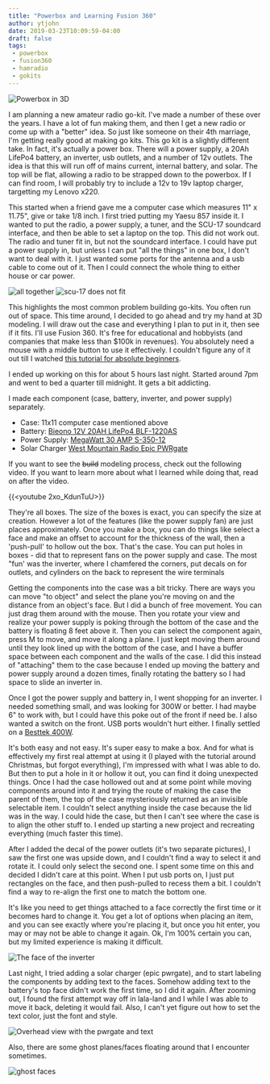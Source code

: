 ```yaml
---
title: "Powerbox and Learning Fusion 360"
author: ytjohn
date: 2019-03-23T10:09:59-04:00
draft: false
tags:
 - powerbox
 - fusion360
 - hamradio
 - gokits
---
```


![Powerbox in 3D](renderedpowerbox.webp)

I am planning a new amateur radio go-kit. I've made a number of these over the years. I have a lot of fun making them, and then I get a new radio or come up with a "better" idea. So just like someone on their 4th marriage, I'm getting really good at making go kits. This go kit is a slightly different take. In fact, it's actually a power box. <!--more-->There will a power supply, a 20Ah LifePo4 battery, an inverter, usb outlets, and a number of 12v outlets. The idea is that this will run off of mains current, internal battery, and solar. The top will be flat, allowing a radio to be strapped down to the powerbox. If I can find room, I will probably try to include a 12v to 19v laptop charger, targetting my Lenovo x220.

This started when a friend gave me a computer case which measures 11" x 11.75", give or take 1/8 inch. I first tried putting my Yaesu 857 inside it. I wanted to put the radio, a power supply, a tuner, and the SCU-17 soundcard interface, and then be able to set a laptop on the top. This did not work out. The radio and tuner fit in, but not the soundcard interface. I could have put a power supply in, but unless I can put "all the things" in one box, I don't want to deal with it. I just wanted some ports for the antenna and a usb cable to come out of it. Then I could connect the whole thing to either house or car power.

![all together](yaesu857inboxwithlaptop.webp#center)
![scu-17 does not fit](yaesu857noroomforinterface.webp#center)

This highlights the most common problem building go-kits. You often run out of space. This time around, I decided to go ahead and try my hand at 3D modeling. I will draw out the case and everything I plan to put in it, then see if it fits. I'll use Fusion 360. It's free for educational and hobbyists (and companies that make less than $100k in revenues).  You absolutely need a mouse with a middle button to use it effectively. I couldn't figure any of it out till I watched [this tutorial for absolute beginners](https://www.youtube.com/watch?v=A5bc9c3S12g).

I ended up working on this for about 5 hours last night. Started around 7pm and went to bed a quarter till midnight. It gets a bit addicting.

I made each component (case, battery, inverter, and power supply) separately.

- Case: 11x11 computer case mentioned above
- Battery: [Bieono 12V 20AH LifePo4 BLF-1220AS](https://www.bioennopower.com/collections/12v-series-lifepo4-batteries/products/12v-20ah-lfp-battery-abs-blf-1220as)
- Power Supply: [MegaWatt 30 AMP S-350-12](http://www.megawattpowersupplies.com/)
- Solar Charger [West Mountain Radio Epic PWRgate](http://www.westmountainradio.com/product_info.php?products_id=epic-pwrgate)

If you want to see the ~~build~~ modeling process, check out the following video. If you want to learn more about what I learned while doing that, read on after the video.

{{<youtube 2xo_KdunTuU>}}

They're all boxes. The size of the boxes is exact, you can specify the size at creation. However a lot of  the features (like the power supply fan) are just places approximately. Once you make a box, you can do things like select a face and make an offset to account for the thickness of the wall, then a 'push-pull' to hollow out the box. That's the case. You can put holes in boxes - did that to represent fans on the power supply and case. The most "fun' was the inverter, where I chamfered the corners, put decals on for outlets, and cylinders on the back to represent the wire terminals

Getting the components into the case was a bit tricky. There are ways you can move "to object" and select the plane you're moving on and the distance from an object's face. But I did a bunch of free movement. You can just drag them around with the mouse. Then you rotate your view and realize your power supply is poking through the bottom of the case and the battery is floating 8 feet above it. Then you can select the component again, press M to move, and move it along a plane.  I just kept moving them around until they look lined up with the bottom of the case, and I have a buffer space between each component and the walls of the case. I did this instead of "attaching" them to the case because I ended up moving the battery and power supply around a dozen times, finally rotating the battery so I had space to slide an inverter in.

Once I got the power supply and battery in, I went shopping for an inverter. I needed something small, and was looking for 300W or better. I had maybe 6" to work with, but I could have this poke out of the front if need be. I also wanted a switch on the front. USB ports wouldn't hurt either. I finally settled on a [Besttek 400W](https://www.amazon.com/gp/product/B07FMFYDRD/).

It's both easy and not easy. It's super easy to make a box. And for what is effectively my first real attempt at using it (I played with the tutorial around Christmas, but forgot everything), I'm impressed with what I was able to do. But then to put a hole in it or hollow it out, you can find it doing unexpected things. Once I had the case hollowed out and at some point while moving components around into it and trying the route of making the case the parent of them, the top of the case mysteriously returned as an invisible selectable item. I couldn't select anything inside the case because the lid was in the way. I could hide the case, but then I can't see where the case is to align the other stuff to. I ended up starting a new project and recreating everything (much faster this time).

After I added the decal of the power outlets (it's two separate pictures), I saw the first one was upside down, and I couldn't find a way to select it and rotate it. I could only select the second one. I spent some time on this and decided I didn't care at this point. When I put usb ports on, I just put rectangles on the face, and then push-pulled to recess them a bit. I couldn't find a way to re-align the first one to match the bottom one.

It's like you need to get things attached to a face correctly the first time or it becomes hard to change it. You get a lot of options when placing an item, and you can see exactly where you're placing it, but once you hit enter, you may or may not be able to change it again. Ok, I'm 100% certain you can, but my limited experience is making it difficult.

![The face of the inverter](inverterface.webp#center)

Last night, I tried adding a solar charger (epic pwrgate), and to start labeling the components by adding text to the faces. Somehow adding text to the battery's top face didn't work the first time, so I did it again. After zooming out, I found the first attempt way off in lala-land and I while I was able to move it back, deleting it would fail. Also, I can't yet figure out how to set the text color, just the font and style.

![Overhead view with the pwrgate and text](overheadwithtext.webp#center)

Also, there are some ghost planes/faces floating around that I encounter sometimes.

![ghost faces](inverterwithghostfaces.webp#center)
